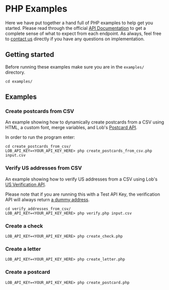 # PHP Examples

Here we have put together a hand full of PHP examples to help get you started. Please read through the official [API Documentation](../README.md#api-documentation) to get a complete sense of what to expect from each endpoint. As always, feel free to [contact us](https://lob.com/support) directly if you have any questions on implementation.

## Getting started
Before running these examples make sure you are in the `examples/` directory.
```
cd examples/
```

## Examples

### Create postcards from CSV

An example showing how to dynamically create postcards from a CSV using HTML, a custom font, merge variables, and Lob's [Postcard API](https://lob.com/services/postcards).

In order to run the program enter:

```
cd create_postcards_from_csv/
LOB_API_KEY=<YOUR_API_KEY_HERE> php create_postcards_from_csv.php input.csv
```

### Verify US addresses from CSV

An example showing how to verify US addresses from a CSV using Lob's [US Verification API](https://lob.com/docs/php#us_verifications).

Please note that if you are running this with a Test API Key, the verification API will always return [a dummy address](https://lob.com/docs#us_verifications_create).

```
cd verify_addresses_from_csv/
LOB_API_KEY=<YOUR_API_KEY_HERE> php verify.php input.csv
```

### Create a check
```
LOB_API_KEY=<YOUR_API_KEY_HERE> php create_check.php
```

### Create a letter
```
LOB_API_KEY=<YOUR_API_KEY_HERE> php create_letter.php
```

### Create a postcard
```
LOB_API_KEY=<YOUR_API_KEY_HERE> php create_postcard.php
```

